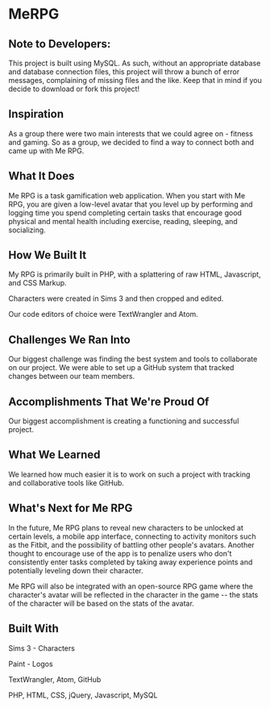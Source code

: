 # MeRPG

## Note to Developers:
This project is built using MySQL. As such, without an appropriate database and database connection files, this project will throw a bunch of error messages, complaining of missing files and the like. Keep that in mind if you decide to download or fork this project!

## Inspiration
As a group there were two main interests that we could agree on - fitness and gaming. So as a group, we decided to find a way to connect both and came up with Me RPG.

## What It Does
Me RPG is a task gamification web application. When you start with Me RPG, you are given a low-level avatar that you level up by performing and logging time you spend completing certain tasks that encourage good physical and mental health including exercise, reading, sleeping, and socializing.

## How We Built It
My RPG is primarily built in PHP, with a splattering of raw HTML, Javascript, and CSS Markup.

Characters were created in Sims 3 and then cropped and edited.

Our code editors of choice were TextWrangler and Atom.

## Challenges We Ran Into
Our biggest challenge was finding the best system and tools to collaborate on our project.  We were able to set up a GitHub system that tracked changes between our team members.

## Accomplishments That We're Proud Of
Our biggest accomplishment is creating a functioning and successful project.

## What We Learned
We learned how much easier it is to work on such a project with tracking and collaborative tools like GitHub.

## What's Next for Me RPG
In the future, Me RPG plans to reveal new characters to be unlocked at certain levels, a mobile app interface, connecting to activity monitors such as the Fitbit, and the possibility of battling other people's avatars.  Another thought to encourage use of the app is to penalize users who don't consistently enter tasks completed by taking away experience points and potentially leveling down their character.

Me RPG will also be integrated with an open-source RPG game where the character's avatar will be reflected in the character in the game -- the stats of the character will be based on the stats of the avatar.

## Built With
Sims 3 - Characters

Paint - Logos

TextWrangler, Atom, GitHub

PHP, HTML, CSS, jQuery, Javascript, MySQL
